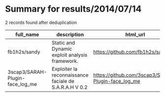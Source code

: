 
# Summary for results/2014/07/14
    
2 records found after deduplication

| full_name | description | html_url | matched_list | matched_count | pushed_at | size | stargazers_count | language | forks_count |
|---------------------------------|--------------------------------------------------------|----------------------------------------------------|----------------|-----------------|---------------------------|--------|--------------------|------------|---------------|
| fb1h2s/sandy | Static and Dynamic exploit analysis framework. | https://github.com/fb1h2s/sandy | ['exploit'] | 1 | 2014-07-14 17:45:53+00:00 | 2892 | 22 | C | 11 |
| 3scap3/SARAH-Plugin-face_log_me | Exploiter la reconnaissance faciale de S.A.R.A.H V 0.2 | https://github.com/3scap3/SARAH-Plugin-face_log_me | ['exploit'] | 1 | 2014-07-14 19:39:12+00:00 | 156 | 0 | JavaScript | 0 |
